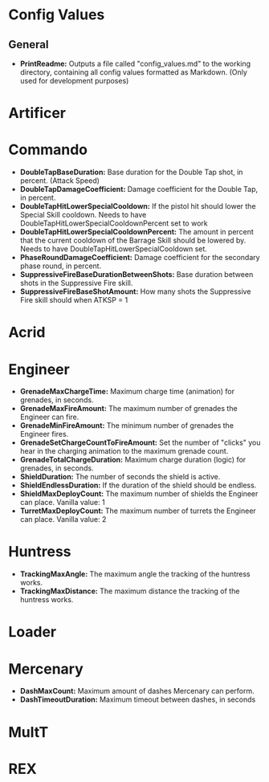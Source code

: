 # Config Values
## General
* **PrintReadme:** Outputs a file called "config_values.md" to the working directory, containing all config values formatted as Markdown. (Only used for development purposes)
# Artificer
# Commando
* **DoubleTapBaseDuration:** Base duration for the Double Tap shot, in percent. (Attack Speed)
* **DoubleTapDamageCoefficient:** Damage coefficient for the Double Tap, in percent.
* **DoubleTapHitLowerSpecialCooldown:** If the pistol hit should lower the Special Skill cooldown. Needs to have DoubleTapHitLowerSpecialCooldownPercent set to work
* **DoubleTapHitLowerSpecialCooldownPercent:** The amount in percent that the current cooldown of the Barrage Skill should be lowered by. Needs to have DoubleTapHitLowerSpecialCooldown set.
* **PhaseRoundDamageCoefficient:** Damage coefficient for the secondary phase round, in percent.
* **SuppressiveFireBaseDurationBetweenShots:** Base duration between shots in the Suppressive Fire skill.
* **SuppressiveFireBaseShotAmount:** How many shots the Suppressive Fire skill should when ATKSP = 1
# Acrid
# Engineer
* **GrenadeMaxChargeTime:** Maximum charge time (animation) for grenades, in seconds.
* **GrenadeMaxFireAmount:** The maximum number of grenades the Engineer can fire.
* **GrenadeMinFireAmount:** The minimum number of grenades the Engineer fires.
* **GrenadeSetChargeCountToFireAmount:** Set the number of "clicks" you hear in the charging animation to the maximum grenade count.
* **GrenadeTotalChargeDuration:** Maximum charge duration (logic) for grenades, in seconds.
* **ShieldDuration:** The number of seconds the shield is active.
* **ShieldEndlessDuration:** If the duration of the shield should be endless.
* **ShieldMaxDeployCount:** The maximum number of shields the Engineer can place. Vanilla value: 1
* **TurretMaxDeployCount:** The maximum number of turrets the Engineer can place. Vanilla value: 2
# Huntress
* **TrackingMaxAngle:** The maximum angle the tracking of the huntress works.
* **TrackingMaxDistance:** The maximum distance the tracking of the huntress works.
# Loader
# Mercenary
* **DashMaxCount:** Maximum amount of dashes Mercenary can perform.
* **DashTimeoutDuration:** Maximum timeout between dashes, in seconds
# MultT
# REX
